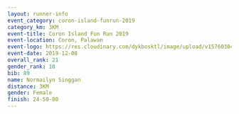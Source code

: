 ```yaml
--- 
layout: runner-info 
event_category: coron-island-funrun-2019 
category_km: 3KM 
event-title: Coron Island Fun Run 2019 
event-location: Coron, Palawan 
event-logo: https://res.cloudinary.com/dykbosktl/image/upload/v1576030401/Logo/coron_run_rp9tod.jpg 
event-date: 2019-12-08 
overall_rank: 21
gender_rank: 10
bib: 89
name: Normailyn Singgan
distance: 3KM
gender: Female
finish: 24-59-00
--- 
```


